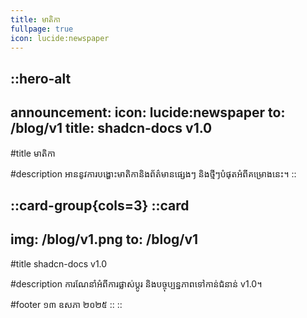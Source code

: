 ```yaml
---
title: មាតិកា
fullpage: true
icon: lucide:newspaper
---
```


::hero-alt
---
announcement:
  icon: lucide:newspaper
  to: /blog/v1
  title: shadcn-docs v1.0
---

#title
មាតិកា

#description
អាននូវការបង្ហោះមាតិកានិងព័ត៌មានផ្សេងៗ និងថ្មីៗបំផុតអំពីគម្រោងនេះ។
::

::card-group{cols=3}
  ::card
  ---
  img: /blog/v1.png
  to: /blog/v1
  ---

  #title
  shadcn-docs v1.0

  #description
  ការណែនាំអំពីការផ្លាស់ប្តូរ និងបច្ចុប្បន្នភាពទៅកាន់ជំនាន់ v1.0។

  #footer
  ១៣ ឧសភា ២០២៥
  ::
::
